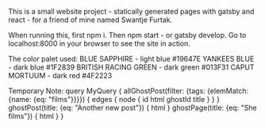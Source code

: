 This is a small website project - statically generated pages with gatsby and react - for a friend of mine named Swantje Furtak.

When running this, first npm i.
Then npm start - or gatsby develop.
Go to localhost:8000 in your browser to see the site in action.

The color palet used:
BLUE SAPPHIRE - light blue
#19647E
YANKEES BLUE - dark blue
#1F2839
BRITISH RACING GREEN - dark green
#013F31
CAPUT MORTUUM - dark red
#4F2223

Temporary Note:
query MyQuery {
allGhostPost(filter: {tags: {elemMatch: {name: {eq: "films"}}}}) {
edges {
node {
id
html
ghostId
title
}
}
}
ghostPost(title: {eq: "Another new post"}) {
html
}
ghostPage(title: {eq: "She films"}) {
html
}
}
